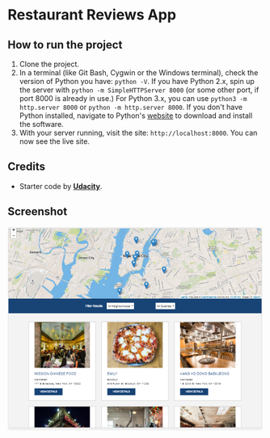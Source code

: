 # Restaurant Reviews App 

## How to run the project

1) Clone the project.
2) In a terminal (like Git Bash, Cygwin or the Windows terminal), check the version of Python you have: `python -V`. If you have Python 2.x, spin up the server with `python -m SimpleHTTPServer 8000` (or some other port, if port 8000 is already in use.) For Python 3.x, you can use `python3 -m http.server 8000` or `python -m http.server 8000`. If you don't have Python installed, navigate to Python's [website](https://www.python.org/) to download and install the software.
3) With your server running, visit the site: `http://localhost:8000`. You can now see the live site.

## Credits

* Starter code by [**Udacity**](https://github.com/udacity/mws-restaurant-stage-1).

## Screenshot

![Screenshot1](/img/Screenshot.PNG "Screenshot")
